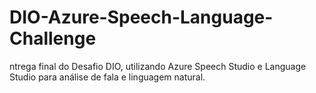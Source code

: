 # DIO-Azure-Speech-Language-Challenge
ntrega final do Desafio DIO, utilizando Azure Speech Studio e Language Studio para análise de fala e linguagem natural.
